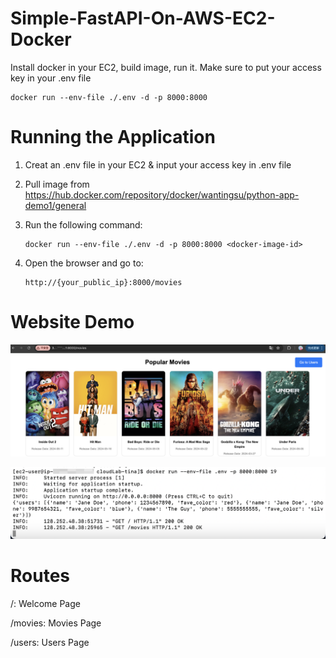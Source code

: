 # Simple-FastAPI-On-AWS-EC2-Docker
Install docker in your EC2, build image, run it.
Make sure to put your access key in your .env file

```
docker run --env-file ./.env -d -p 8000:8000 
```
# Running the Application

1. Creat an .env file in your EC2 & input your access key in .env file

2. Pull image from 
https://hub.docker.com/repository/docker/wantingsu/python-app-demo1/general

3. Run the following command:
    ```
    docker run --env-file ./.env -d -p 8000:8000 <docker-image-id>
    ```

4. Open the browser and go to:
    ```text
    http://{your_public_ip}:8000/movies
    ```

# Website Demo

![Movies](https://github.com/tina94happy/Simple-FastAPI-On-AWS-EC2-Docker/blob/main/pictures/movies.png)

![EC2](https://github.com/tina94happy/Simple-FastAPI-On-AWS-EC2-Docker/blob/main/pictures/ec2.png)



# Routes
/: Welcome Page

/movies: Movies Page

/users: Users Page